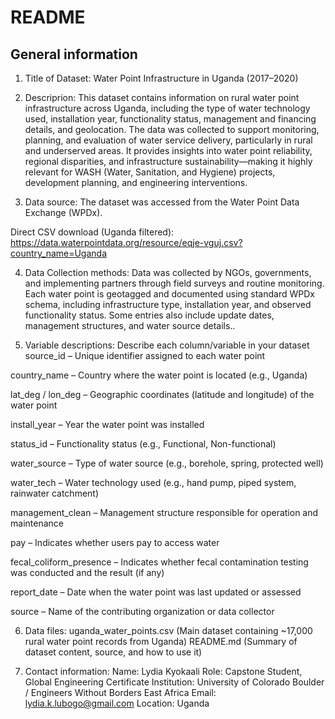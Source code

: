 # README

## General information


1.  Title of Dataset: Water Point Infrastructure in Uganda (2017–2020)


2.  Descriprion: This dataset contains information on rural water point infrastructure across Uganda, including the type of water technology used, installation year, functionality status, management and financing details, and geolocation. The data was collected to support monitoring, planning, and evaluation of water service delivery, particularly in rural and underserved areas. It provides insights into water point reliability, regional disparities, and infrastructure sustainability—making it highly relevant for WASH (Water, Sanitation, and Hygiene) projects, development planning, and engineering interventions.


3.  Data source: The dataset was accessed from the Water Point Data Exchange (WPDx).

Direct CSV download (Uganda filtered):
https://data.waterpointdata.org/resource/eqje-vguj.csv?country_name=Uganda


4.  Data Collection methods:  Data was collected by NGOs, governments, and implementing partners through field surveys and routine monitoring. Each water point is geotagged and documented using standard WPDx schema, including infrastructure type, installation year, and observed functionality status. Some entries also include update dates, management structures, and water source details..

5. Variable descriptions: Describe each column/variable in your dataset
source_id – Unique identifier assigned to each water point

country_name – Country where the water point is located (e.g., Uganda)

lat_deg / lon_deg – Geographic coordinates (latitude and longitude) of the water point

install_year – Year the water point was installed

status_id – Functionality status (e.g., Functional, Non-functional)

water_source – Type of water source (e.g., borehole, spring, protected well)

water_tech – Water technology used (e.g., hand pump, piped system, rainwater catchment)

management_clean – Management structure responsible for operation and maintenance

pay – Indicates whether users pay to access water

fecal_coliform_presence – Indicates whether fecal contamination testing was conducted and the result (if any)

report_date – Date when the water point was last updated or assessed

source – Name of the contributing organization or data collector



6. Data files: 
uganda_water_points.csv	(Main dataset containing ~17,000 rural water point records from Uganda)
README.md (Summary of dataset content, source, and how to use it)


7. Contact information: 
Name: Lydia Kyokaali
Role: Capstone Student, Global Engineering Certificate
Institution: University of Colorado Boulder / Engineers Without Borders East Africa
Email: lydia.k.lubogo@gmail.com
Location: Uganda









